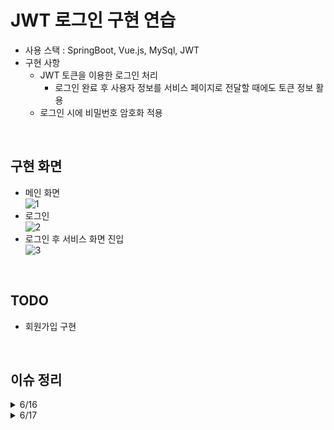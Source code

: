 # JWT 로그인 구현 연습

- 사용 스택 : SpringBoot, Vue.js, MySql, JWT
- 구현 사항
    - JWT 토큰을 이용한 로그인 처리
        - 로그인 완료 후 사용자 정보를 서비스 페이지로 전달할 때에도 토큰 정보 활용
    - 로그인 시에 비밀번호 암호화 적용

<br>

## 구현 화면
- 메인 화면 <br>
![1](https://github.com/zeomzzz/jwt_login_practice/assets/107301060/3c6d26fd-1307-45b1-906d-3b4fd4163a0e)
- 로그인 <br>
![2](https://github.com/zeomzzz/jwt_login_practice/assets/107301060/decf4f1e-1aab-40bf-97f3-ecd17246b76d)
- 로그인 후 서비스 화면 진입 <br>
![3](https://github.com/zeomzzz/jwt_login_practice/assets/107301060/4b263b74-baa5-415d-90d4-daa696ef3092)

<br>

## TODO

- 회원가입 구현

<br>

## 이슈 정리

<details>
  <summary>6/16</summary>
  
- [X] git에 node modules ignore 안됨 
- [X] front에서 input 받아서 ServiceImpl까지 잘 들고감. 그런데 mapper에서 조회가 안됨(swagger도) 있는 id인데 자꾸 nullPointer Error
      <br>- mapper에서 DTO 속성과 컬럼명 안 맞는 것 ALIAS로 처리
      <br>- front에서 user 넘길 때, id, pw를 js 객체로 하나씩 매핑해서 넘겨줌
  
</details>

<details>
  <summary>6/17</summary>
  
- [X] JWT 로그인 구현 완료
- [X] 프론트 수정 필요
  
</details>
